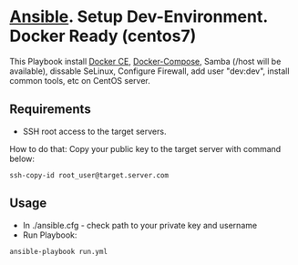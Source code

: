 # [Ansible](https://www.ansible.com). Setup Dev-Environment. Docker Ready (centos7)

This Playbook install [Docker CE](https://docs.docker.com/install/), [Docker-Compose](https://docs.docker.com/compose/install/), Samba (/host will be available), dissable SeLinux, Configure Firewall, add user "dev:dev", install common tools, etc on CentOS server. 


## Requirements
* SSH root access to the target servers. 

How to do that: Copy your public key to the target server with command below:
```
ssh-copy-id root_user@target.server.com
```

## Usage
* In ./ansible.cfg - check path to your private key and username 
* Run Playbook:
```
ansible-playbook run.yml
```


